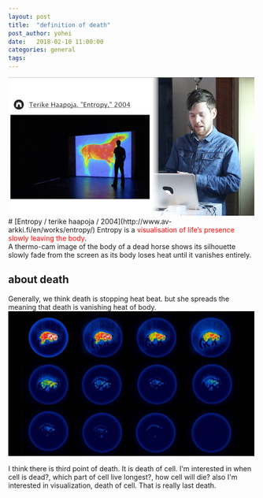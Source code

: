 ```yaml
---
layout: post
title:  "definition of death"
post_author: yohei
date:   2018-02-10 11:00:00
categories: general
tags: 
---
```



<img src="/images/entropy.png" width="500px">
# [Entropy / terike haapoja / 2004](http://www.av-arkki.fi/en/works/entropy/) 
Entropy is a <span style="color : red">visualisation of life’s presence slowly leaving the body</span>.<br> 
A thermo-cam image of the body of a dead horse shows its silhouette slowly fade from the screen as its body loses heat until it vanishes entirely.

## about death
Generally, we think death is stopping heat beat.
but she spreads the meaning that death is vanishing heat of body.
<img src="/images/12death.jpg" width="500px">


I think there is third point of death.
It is death of cell.
I'm interested in when cell is dead?, which part of cell live longest?, how cell will die?
also I'm interested in visualization, death of cell.
That is really last death.



